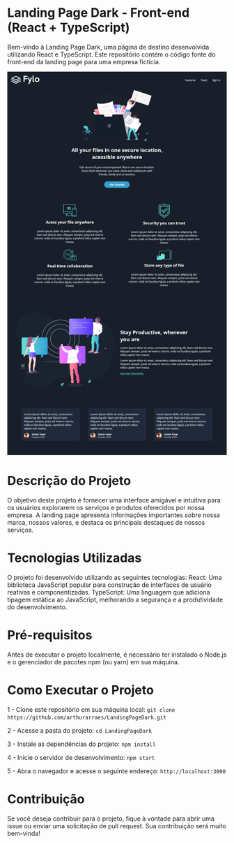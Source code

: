# Landing Page Dark - Front-end (React + TypeScript)
Bem-vindo à Landing Page Dark, uma página de destino desenvolvida utilizando React e TypeScript. Este repositório contém o código fonte do front-end da landing page para uma empresa fictícia.

<img src='https://github.com/arthurarraes/LandingPageDark/blob/main/image.png'>

# **Descrição do Projeto**

O objetivo deste projeto é fornecer uma interface amigável e intuitiva para os usuários explorarem os serviços e produtos oferecidos por nossa empresa. A landing page apresenta informações importantes sobre nossa marca, nossos valores, e destaca os principais destaques de nossos serviços.

# **Tecnologias Utilizadas**

O projeto foi desenvolvido utilizando as seguintes tecnologias:
React: Uma biblioteca JavaScript popular para construção de interfaces de usuário reativas e componentizadas.
TypeScript: Uma linguagem que adiciona tipagem estática ao JavaScript, melhorando a segurança e a produtividade do desenvolvimento.

# **Pré-requisitos**

Antes de executar o projeto localmente, é necessário ter instalado o Node.js e o gerenciador de pacotes npm (ou yarn) em sua máquina.

# **Como Executar o Projeto**

1 - Clone este repositório em sua máquina local:
```git clone https://github.com/arthurarraes/LandingPageDark.git```

2 - Acesse a pasta do projeto:
```cd LandingPageDark```

3 - Instale as dependências do projeto:
```npm install```

4 - Inicie o servidor de desenvolvimento:
```npm start```

5 - Abra o navegador e acesse o seguinte endereço:
```http://localhost:3000```

# **Contribuição**

Se você deseja contribuir para o projeto, fique à vontade para abrir uma issue ou enviar uma solicitação de pull request. Sua contribuição será muito bem-vinda!

 
